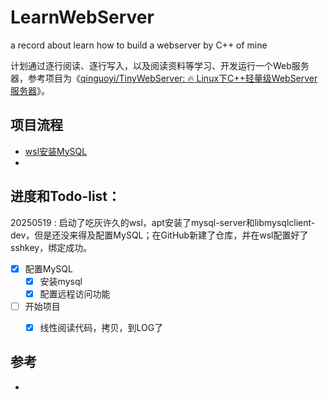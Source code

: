# LearnWebServer
a record about learn how to build a webserver by C++ of mine   

​    计划通过逐行阅读、逐行写入，以及阅读资料等学习、开发运行一个Web服务器，参考项目为《[qinguoyi/TinyWebServer: :fire: Linux下C++轻量级WebServer服务器](https://github.com/qinguoyi/TinyWebServer/tree/master)》。

## 项目流程

+ [wsl安装MySQL](https://blog.csdn.net/weixin_43796621/article/details/148100973)
+ 

## 进度和Todo-list：

20250519 : 启动了吃灰许久的wsl，apt安装了mysql-server和libmysqlclient-dev，但是还没来得及配置MySQL；在GitHub新建了仓库，并在wsl配置好了sshkey，绑定成功。

- [x] 配置MySQL
  - [x] 安装mysql
  - [x] 配置远程访问功能

- [ ] 开始项目
  - [x] 线性阅读代码，拷贝，到LOG了




## 参考

+ 
